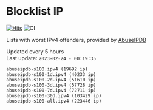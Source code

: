 # Blocklist IP

[![Hits](https://hits.seeyoufarm.com/api/count/incr/badge.svg?url=https%3A%2F%2Fgithub.com%2Fborestad%2Fblocklist-ip%2F&count_bg=%2379C83D&title_bg=%23555555&icon=&icon_color=%23E7E7E7&title=hits&edge_flat=false)](https://hits.seeyoufarm.com)  ![CI](https://img.shields.io/github/workflow/status/borestad/blocklist-ip/CI?style=flat-square)

Lists with worst IPv4 offenders, provided by [AbuseIPDB](https://www.abuseipdb.com/)

<!-- FOOTER-PLACEHOLDER -->
Updated every 5 hours<br>
Last update: `2023-02-24 - 00:19:35`
```
abuseipdb-s100.ipv4 (19692 ip)
abuseipdb-s100-1d.ipv4 (40233 ip)
abuseipdb-s100-2d.ipv4 (51610 ip)
abuseipdb-s100-3d.ipv4 (57728 ip)
abuseipdb-s100-7d.ipv4 (72711 ip)
abuseipdb-s100-30d.ipv4 (103429 ip)
abuseipdb-s100-all.ipv4 (223446 ip)
```
